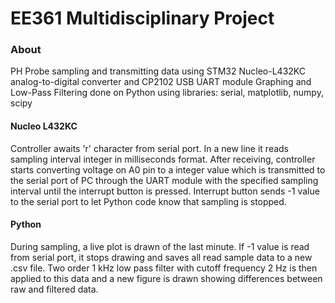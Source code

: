 # EE361 Multidisciplinary Project
### About
PH Probe sampling and transmitting data using STM32 Nucleo-L432KC analog-to-digital converter and CP2102 USB UART module
Graphing and Low-Pass Filtering done on Python using libraries: serial, matplotlib, numpy, scipy
#### Nucleo L432KC
Controller awaits 'r' character from serial port. In a new line it reads sampling interval integer in milliseconds format. After receiving, controller starts converting voltage on A0 pin to a integer value which is transmitted to the serial port of PC through the UART module with the specified sampling interval until the interrupt button is pressed. Interrupt button sends -1 value to the serial port to let Python code know that sampling is stopped.
#### Python
During sampling, a live plot is drawn of the last minute. If -1 value is read from serial port, it stops drawing and saves all read sample data to a new .csv file. Two order 1 kHz low pass filter with cutoff frequency 2 Hz is then applied to this data and a new figure is drawn showing differences between raw and filtered data.
